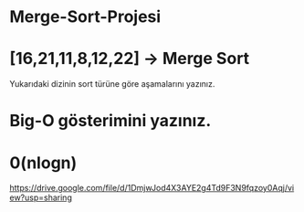 # Merge-Sort-Projesi
# [16,21,11,8,12,22] -> Merge Sort

Yukarıdaki dizinin sort türüne göre aşamalarını yazınız.
# Big-O gösterimini yazınız.
# 0(nlogn)

https://drive.google.com/file/d/1DmjwJod4X3AYE2g4Td9F3N9fqzoy0Aqj/view?usp=sharing
